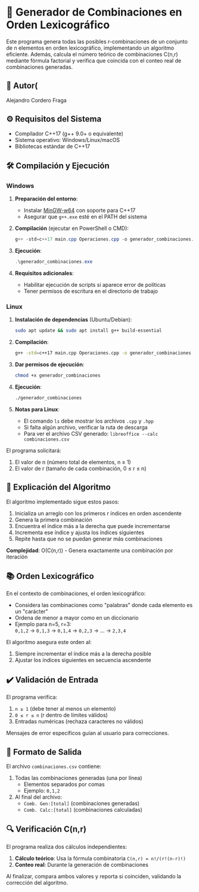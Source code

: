 # 🚀 Generador de Combinaciones en Orden Lexicográfico
Este programa genera todas las posibles r-combinaciones de un conjunto de n elementos en orden lexicográfico, implementando un algoritmo eficiente. Además, calcula el número teórico de combinaciones C(n,r) mediante fórmula factorial y verifica que coincida con el conteo real de combinaciones generadas.

## 👤 Autor(
Alejandro Cordero Fraga

## ⚙️ Requisitos del Sistema
- Compilador C++17 (g++ 9.0+ o equivalente)
- Sistema operativo: Windows/Linux/macOS
- Bibliotecas estándar de C++17

## 🛠️ Compilación y Ejecución

### Windows

1. **Preparación del entorno**:
   - Instalar [MinGW-w64](https://www.mingw-w64.org/) con soporte para C++17
   - Asegurar que `g++.exe` esté en el PATH del sistema

2. **Compilación** (ejecutar en PowerShell o CMD):
   ```powershell
   g++ -std=c++17 main.cpp Operaciones.cpp -o generador_combinaciones.exe
   ```

3. **Ejecución**:
   ```powershell
   .\generador_combinaciones.exe
   ```

4. **Requisitos adicionales**:
   - Habilitar ejecución de scripts si aparece error de políticas
   - Tener permisos de escritura en el directorio de trabajo

### Linux

1. **Instalación de dependencias** (Ubuntu/Debian):
   ```bash
   sudo apt update && sudo apt install g++ build-essential
   ```

2. **Compilación**:
   ```bash
   g++ -std=c++17 main.cpp Operaciones.cpp -o generador_combinaciones
   ```

3. **Dar permisos de ejecución**:
   ```bash
   chmod +x generador_combinaciones
   ```

4. **Ejecución**:
   ```bash
   ./generador_combinaciones
   ```

5. **Notas para Linux**:
   - El comando `ls` debe mostrar los archivos `.cpp` y `.hpp`
   - Si falta algún archivo, verificar la ruta de descarga
   - Para ver el archivo CSV generado: `libreoffice --calc combinaciones.csv`

El programa solicitará:
1. El valor de n (número total de elementos, n ≥ 1)
2. El valor de r (tamaño de cada combinación, 0 ≤ r ≤ n)

## 🧠 Explicación del Algoritmo

El algoritmo implementado sigue estos pasos:
1. Inicializa un arreglo con los primeros r índices en orden ascendente
2. Genera la primera combinación
3. Encuentra el índice más a la derecha que puede incrementarse
4. Incrementa ese índice y ajusta los índices siguientes
5. Repite hasta que no se puedan generar más combinaciones

**Complejidad**: O(C(n,r)) - Genera exactamente una combinación por iteración

## 📚 Orden Lexicográfico

En el contexto de combinaciones, el orden lexicográfico:
- Considera las combinaciones como "palabras" donde cada elemento es un "carácter"
- Ordena de menor a mayor como en un diccionario
- Ejemplo para n=5, r=3:  
  `0,1,2` → `0,1,3` → `0,1,4` → `0,2,3` → ... → `2,3,4`

El algoritmo asegura este orden al:
1. Siempre incrementar el índice más a la derecha posible
2. Ajustar los índices siguientes en secuencia ascendente

## ✔️ Validación de Entrada

El programa verifica:
1. `n ≥ 1` (debe tener al menos un elemento)
2. `0 ≤ r ≤ n` (r dentro de límites válidos)
3. Entradas numéricas (rechaza caracteres no válidos)

Mensajes de error específicos guían al usuario para correcciones.

## 📄 Formato de Salida

El archivo `combinaciones.csv` contiene:
1. Todas las combinaciones generadas (una por línea)
   - Elementos separados por comas
   - Ejemplo: `0,1,2`
2. Al final del archivo:
   - `Comb. Gen:[total]` (combinaciones generadas)
   - `Comb. Calc:[total]` (combinaciones calculadas)

## 🔍 Verificación C(n,r)

El programa realiza dos cálculos independientes:
1. **Cálculo teórico**: Usa la fórmula combinatoria `C(n,r) = n!/(r!(n-r)!)`
2. **Conteo real**: Durante la generación de combinaciones

Al finalizar, compara ambos valores y reporta si coinciden, validando la corrección del algoritmo.
